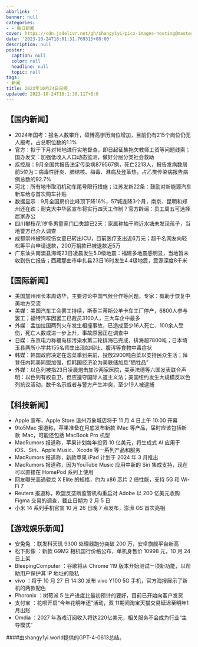 ```yaml
---
abbrlink: ''
banner: null
categories:
- - 每日新闻
cover: https://cdn.jsdelivr.net/gh/shangy1yi/picx-images-hosting@master/xw.1a15yyeng45c.webp
date: '2023-10-24T18:01:31.769315+08:00'
description: null
poster:
  caption: null
  color: null
  headline: null
  topic: null
tags:
- 新闻
title: 2023年10月24日日报
updated: 2023-10-24T18:1:38.117+8:0
---
```

## 【国内新闻】

* 2024年国考：报名人数攀升，硕博高学历岗位增加，目前仍有215个岗位仍无人报考，占总职位数的1.1%
* 官方：拟于下月对16地进行实地督查，即日起征集拖欠教师工资等问题线索；国办发文：加强低收入人口动态监测，做好分层分类社会救助
* 疾控局：9月全国共报告法定传染病879567例，死亡2213人，报告发病数居前5位为：病毒性肝炎、肺结核、梅毒、淋病及登革热，占乙类传染病报告病例总数的92.7%
* 河北：所有地市取消机动车尾号限行措施；江苏发新22条：鼓励对新能源汽车新车给与首次购车补贴
* 数据显示：9月全国房价比峰顶下降16%，57城连降3个月，南京、昆明和郑州还在跌；耐克大中华区宣布将实行四天工作制？官方辟谣：员工周五可选择居家办公
* 四川攀枝花1岁多男童家门口失踪已2天：家属称抽干附近水塘未发现孩子，当地警方已介入调查
* 成都崇州被狗咬伤女童已转出ICU，目前医疗支出近6万元；超千名网友向轻松筹平台申请退款，200万捐款已被退款近5万
* 广东汕头南澳县海域23日凌晨发生5.0级地震：福建多地震感明显，当地暂未收到伤亡报告；西藏那曲市申扎县23日16时发生4.4级地震，震源深度8千米

## 【国际新闻】

* 美国加州州长本周访华，主要讨论中国气候合作等问题，专家：有助于恢复中美地方交流
* 美媒：美国汽车工会罢工持续，斯泰兰蒂斯公羊卡车工厂停产，6800人参与罢工；福特汽车因罢工已裁员3100人，三大车企中最多
* 外媒：孟加拉国两列火车发生相撞事故，已造成至少16人死亡、100余人受伤，死亡人数或进一步上升，事故原因正在调查中
* 日媒：东京电力称福岛核污染水第二轮排海已完成，排海超7800吨；日本埼玉县两所小学共155名师生出现如呕吐、腹泻等食物中毒症状
* 韩媒：韩国政府决定在泡菜季到来前，投放2900吨白菜以支持民众生活；拜登任内韩美同盟加强，但韩国经济沦为美联储加息“牺牲品”
* 外媒：以色列被指23日凌晨炮击加沙两家医院，美英法德等六国发表联合声明：以色列有权自卫，但应遵守国际人道主义法；美国纽约发生大规模反以色列抗议活动，数千名示威者与警方产生冲突，至少19人被逮捕

## 【科技新闻】

* Apple 宣布，Apple Store 温州万象城店将于 11 月 4 日上午 10:00 开幕
* 9to5Mac 报道称，苹果准备在月底发布新款 iMac 等产品，届时应该包括新款 iMac，可能还包括 MacBook Pro 机型
* MacRumors 报道称，苹果计划每年投资 10 亿美元，将生成式 AI 应用于 iOS、Siri、Apple Music、Xcode 等一系列产品和服务
* MacRumors 报道称，新款苹果 iPad 计划于 2024 年 3 月推出
* MacRumors 报道称，因为YouTube Music 应用中新的 Siri 集成支持，现在可以直接在 HomePod 系列上使用
* 网友曝光高通骁龙 X Elite 的规格，约为 x86 芯片 2 倍性能，支持 5G 和 Wi-Fi 7
* Reuters 报道称，欧盟反垄断监管机构重启对 Adobe 以 200 亿美元收购 Figma 交易的调查，截止日期为 2 月 5 日
* 小米 14 系列手机官宣 10 月 26 日晚 7 点发布，澎湃 OS 首次亮相

## 【游戏娱乐新闻】

* 安兔兔 ：联发科天玑 9300 处理器跑分突破 200 万，安卓旗舰平台新高
* 松下影像 ：新款 G9M2 相机国行价格公布，单机身售价 10998 元，10 月 24 日上架
* BleepingComputer ：谷歌将从 Chrome 119 版本开始测试一项新功能，以帮助用户保护其 IP 地址的隐私
* vivo ：将于 10 月 27 日 14:30 发布 vivo Y100 5G 手机，官方海报展示了新机的两款配色
* Phoronix ：树莓派 5 生产进度比最初预计的要好，目前已开始向客户发货
* 支付宝 ：花呗开启“今年花明年还”活动，双 11期间淘宝天猫交易延迟至明年1月出账
* Omdia ：2027 年游戏订阅收入将达220亿美元，相关服务不会成为行业“主导模式”

####由shangy1yi.world提供的GPT-4-0613总结。

